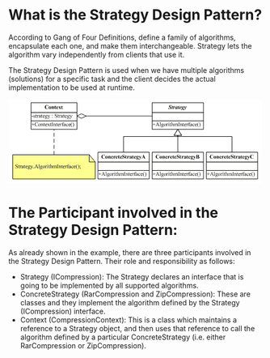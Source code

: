 # What is the Strategy Design Pattern?
According to Gang of Four Definitions, define a family of algorithms, encapsulate each one, and make them interchangeable. Strategy lets the algorithm vary independently from clients that use it.

The Strategy Design Pattern is used when we have multiple algorithms (solutions) for a specific task and the client decides the actual implementation to be used at runtime.

![img.png](img.png)

# The Participant involved in the Strategy Design Pattern:
As already shown in the example, there are three participants involved in the Strategy Design Pattern. Their role and responsibility as follows:

* Strategy (ICompression): The Strategy declares an interface that is going to be implemented by all supported algorithms.
* ConcreteStrategy (RarCompression and ZipCompression): These are classes and they implement the algorithm defined by the Strategy (ICompression) interface.
* Context (CompressionContext): This is a class which maintains a reference to a Strategy object, and then uses that reference to call the algorithm defined by a particular ConcreteStrategy (i.e. either RarCompression or ZipCompression).